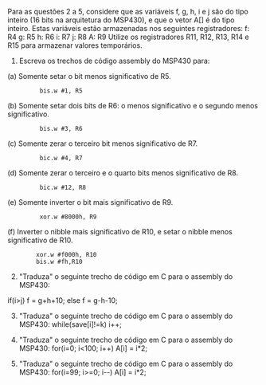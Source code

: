  Para as questões 2 a 5, considere que as variáveis f, g, h, i e j são do tipo inteiro (16 bits na arquitetura do MSP430), e que o vetor A[] é do tipo inteiro. Estas variáveis estão armazenadas nos seguintes registradores: f: R4 g: R5 h: R6 i: R7 j: R8 A: R9 Utilize os registradores R11, R12, R13, R14 e R15 para armazenar valores temporários.

1. Escreva os trechos de código assembly do MSP430 para:

(a) Somente setar o bit menos significativo de R5.
             
             bis.w #1, R5  

(b) Somente setar dois bits de R6: o menos significativo e o segundo menos significativo. 
            
             bis.w #3, R6  


(c) Somente zerar o terceiro bit menos significativo de R7.
            
             bic.w #4, R7  


(d) Somente zerar o terceiro e o quarto bits menos significativo de R8. 
            
             bic.w #12, R8  


(e) Somente inverter o bit mais significativo de R9. 
            
             xor.w #8000h, R9  


(f) Inverter o nibble mais significativo de R10, e setar o nibble menos significativo de R10.
            
            xor.w #f000h, R10
            bis.w #fh,R10  


2. "Traduza" o seguinte trecho de código em C para o assembly do MSP430:

if(i>j) f = g+h+10;
else f = g-h-10;
        
        


3. "Traduza" o seguinte trecho de código em C para o assembly do MSP430:
while(save[i]!=k) i++;

4. "Traduza" o seguinte trecho de código em C para o assembly do MSP430:
for(i=0; i<100; i++) A[i] = i*2;

5. "Traduza" o seguinte trecho de código em C para o assembly do MSP430:
for(i=99; i>=0; i--) A[i] = i*2;
